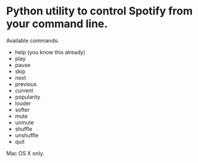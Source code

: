 # Python utility to control Spotify from your command line.
Available commands:
- help (you know this already)
- play
- pause
- skip
- next
- previous
- current
- popularity
- louder
- softer
- mute
- unmute
- shuffle
- unshuffle
- quit

Mac OS X only.
